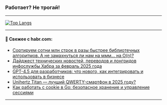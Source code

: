 ### Работает? Не трогай!

---
<!--
#### 🛠️ Technical stack:

![Java](https://img.shields.io/badge/Java-informational?logo=Oracle&style=flat&logoColor=white&color=FF4500)
![Kotlin](https://img.shields.io/badge/Kotlin-informational?logo=Kotlin&style=flat&logoColor=white&color=774D97)
![TS](https://img.shields.io/badge/TypeScript-informational?logo=typeScript&style=flat&logoColor=black&color=017acc)
![Python](https://img.shields.io/badge/Python-informational?logo=Python&style=flat&logoColor=black&color=ffdd54) <br>
![Spring](https://img.shields.io/badge/Spring-informational?logo=Spring&style=flat&logoColor=white&color=6DB33F) 
![SpringBoot](https://img.shields.io/badge/SpringBoot-informational?logo=SpringBoot&style=flat&logoColor=white&color=6DB33F)
![Nest](https://img.shields.io/badge/NestJS-informational?logo=NestJS&style=flat&logoColor=white&color=E0234E) 
![NodeJS](https://img.shields.io/badge/NodeJS-informational?logo=node.js&style=flat&logoColor=white&color=70A760)<br>
![PostgreSQL](https://img.shields.io/badge/PostgreSQL-informational?logo=PostgreSQL&style=flat&logoColor=white&color=DAA520)
![MongoDB](https://img.shields.io/badge/MongoDB-informational?logo=MongoDB&style=flat&logoColor=white&color=870000)
![Apache](https://img.shields.io/badge/Apache-informational?logo=apache&style=flat&logoColor=white&color=f74e28)

___ 
-->

<!--- #### 🛠️ : --->

[![Top Langs](https://github-readme-stats-82jvfl3w3-advtsettinggmailcoms-projects.vercel.app/api/top-langs/?username=zloylis&langs_count=10&hide_title=true&title_color=e6edf3&size_weight=0.5&count_weight=0.5&layout=compact&hide_progress=true&hide_border=true&theme=dracula)](https://github.com/zloylis)

<!---


####  :octocat:&nbsp;&nbsp; Статистика:

![GitHub stats](https://github-readme-stats-u2qms2cxw-advtsettinggmailcoms-projects.vercel.app/api?username=zloylis&show_icons=true&hide_border=true&theme=dracula&title_color=e6edf3&include_all_commits=true&count_private=true&hide_rank=false&hide_title=true&rank_icon=github)
-->
---

#### 💬 Свежее с habr.com:

<!-- BLOG-POST-LIST:START -->
- [Сортируем сотни млн строк в разы быстрее библиотечных алгоритмов. А не замахнуться ли нам на ммм… на O&lpar;n&rpar;?](https://habr.com/ru/companies/alfa/articles/887064/?utm_source=habrahabr&utm_medium=rss&utm_campaign=887064)
- [Дайджест технических новостей, переводов и лонгридов инфослужбы Хабра за февраль 2025 года](https://habr.com/ru/articles/887044/?utm_source=habrahabr&utm_medium=rss&utm_campaign=887044)
- [GPT-4.5 для разработчиков: что нового, как интегрировать и использовать в бизнесе](https://habr.com/ru/articles/887032/?utm_source=habrahabr&utm_medium=rss&utm_campaign=887032)
- [Unihertz Titan — лучший QWERTY-смартфон в 2025 году?](https://habr.com/ru/companies/timeweb/articles/886226/?utm_source=habrahabr&utm_medium=rss&utm_campaign=886226)
- [Как работать с cookie в Go: безопасное хранение и управление сессиями](https://habr.com/ru/articles/887014/?utm_source=habrahabr&utm_medium=rss&utm_campaign=887014)
<!-- BLOG-POST-LIST:END -->

---
